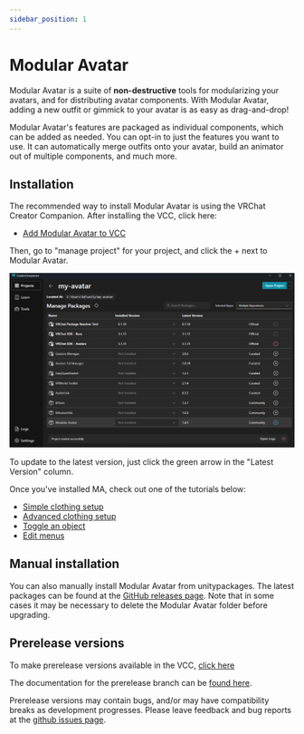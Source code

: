 ```yaml
---
sidebar_position: 1
---
```


# Modular Avatar

Modular Avatar is a suite of **non-destructive** tools for modularizing your avatars, and for distributing avatar
components.
With Modular Avatar, adding a new outfit or gimmick to your avatar is as easy as drag-and-drop!

Modular Avatar's features are packaged as individual components, which can be added as needed. You can opt-in to just the features
you want to use. It can automatically merge outfits onto your avatar, build an animator out of multiple components, and much more.

## Installation

The recommended way to install Modular Avatar is using the VRChat Creator Companion. After installing the VCC, click here:
* [Add Modular Avatar to VCC](vcc://vpm/addRepo?url=https://vpm.nadena.dev/vpm.json)

Then, go to "manage project" for your project, and click the + next to Modular Avatar.

![VCC UI](vcc-install.png)

To update to the latest version, just click the green arrow in the "Latest Version" column.

Once you've installed MA, check out one of the tutorials below:
* [Simple clothing setup](/docs/tutorials/clothing)
* [Advanced clothing setup](/docs/tutorials/adv_clothing)
* [Toggle an object](/docs/tutorials/object_toggle/)
* [Edit menus](/docs/tutorials/menu/)

## Manual installation

You can also manually install Modular Avatar from unitypackages. The latest packages can be found at the [GitHub releases page](https://github.com/bdunderscore/modular-avatar/releases).
Note that in some cases it may be necessary to delete the Modular Avatar folder before upgrading.

## Prerelease versions

To make prerelease versions available in the VCC, [click here](vcc://vpm/addRepo?url=https://vpm.nadena.dev/vpm-prerelease.json)

The documentation for the prerelease branch can be [found here](https://modular-avatar.nadena.dev/dev).

Prerelease versions may contain bugs, and/or may have compatibility breaks as development progresses. Please leave
feedback and bug reports at the [github issues page](https://github.com/bdunderscore/modular-avatar/issues).